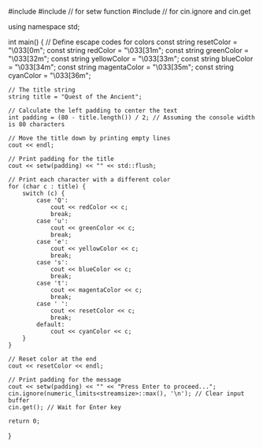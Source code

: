 #include <iostream>
#include <iomanip> // for setw function
#include <limits>  // for cin.ignore and cin.get

using namespace std;

int main() {
    // Define escape codes for colors
    const string resetColor = "\033[0m";
    const string redColor = "\033[31m";
    const string greenColor = "\033[32m";
    const string yellowColor = "\033[33m";
    const string blueColor = "\033[34m";
    const string magentaColor = "\033[35m";
    const string cyanColor = "\033[36m";

    // The title string
    string title = "Quest of the Ancient";

    // Calculate the left padding to center the text
    int padding = (80 - title.length()) / 2; // Assuming the console width is 80 characters

    // Move the title down by printing empty lines
    cout << endl;

    // Print padding for the title
    cout << setw(padding) << "" << std::flush;

    // Print each character with a different color
    for (char c : title) {
        switch (c) {
            case 'Q':
                cout << redColor << c;
                break;
            case 'u':
                cout << greenColor << c;
                break;
            case 'e':
                cout << yellowColor << c;
                break;
            case 's':
                cout << blueColor << c;
                break;
            case 't':
                cout << magentaColor << c;
                break;
            case ' ':
                cout << resetColor << c;
                break;
            default:
                cout << cyanColor << c;
        }
    }

    // Reset color at the end
    cout << resetColor << endl;

    // Print padding for the message
    cout << setw(padding) << "" << "Press Enter to proceed...";
    cin.ignore(numeric_limits<streamsize>::max(), '\n'); // Clear input buffer
    cin.get(); // Wait for Enter key

    return 0;
}
